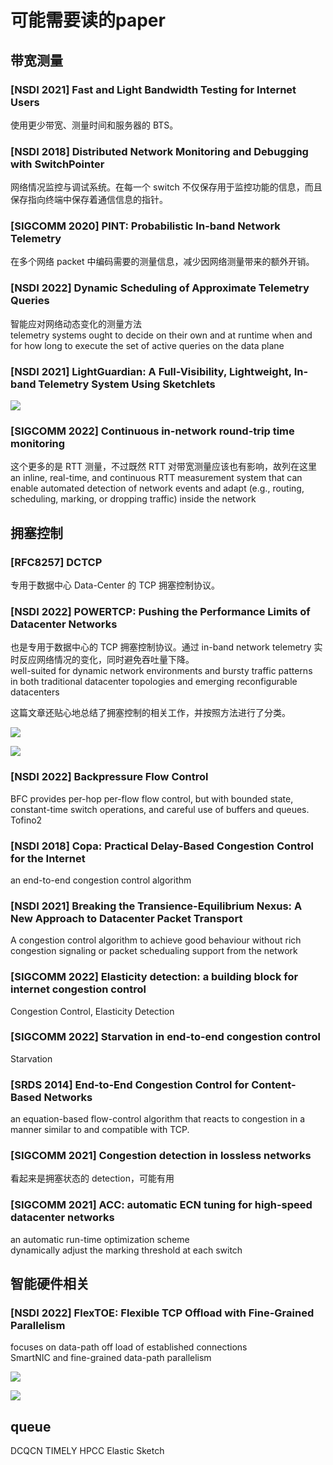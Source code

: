 # 可能需要读的paper

## 带宽测量
### [NSDI 2021] Fast and Light Bandwidth Testing for Internet Users
使用更少带宽、测量时间和服务器的 BTS。

### [NSDI 2018] Distributed Network Monitoring and Debugging with SwitchPointer
网络情况监控与调试系统。在每一个 switch 不仅保存用于监控功能的信息，而且保存指向终端中保存着通信信息的指针。

### [SIGCOMM 2020] PINT: Probabilistic In-band Network Telemetry
在多个网络 packet 中编码需要的测量信息，减少因网络测量带来的额外开销。

### [NSDI 2022] Dynamic Scheduling of Approximate Telemetry Queries
智能应对网络动态变化的测量方法  
telemetry systems ought to decide on their own and at runtime when and for how long to execute the set of active queries on the data plane

### [NSDI 2021] LightGuardian: A Full-Visibility, Lightweight, In-band Telemetry System Using Sketchlets

![](_v_images/20220824153156338_25893.png)

### [SIGCOMM 2022] Continuous in-network round-trip time monitoring
这个更多的是 RTT 测量，不过既然 RTT 对带宽测量应该也有影响，故列在这里  
an inline, real-time, and continuous RTT measurement system that can enable automated detection of network events and adapt (e.g., routing, scheduling, marking, or dropping traffic) inside the network

## 拥塞控制
### [RFC8257] DCTCP
专用于数据中心 Data-Center 的 TCP 拥塞控制协议。

### [NSDI 2022] POWERTCP: Pushing the Performance Limits of Datacenter Networks
也是专用于数据中心的 TCP 拥塞控制协议。通过 in-band network telemetry 实时反应网络情况的变化，同时避免吞吐量下降。  
well-suited for dynamic network environments and bursty traffic patterns  
in both traditional datacenter topologies and emerging reconfigurable datacenters

这篇文章还贴心地总结了拥塞控制的相关工作，并按照方法进行了分类。

![](_v_images/20220823151315401_22918.png)

![](_v_images/20220823151331119_30140.png)

### [NSDI 2022] Backpressure Flow Control
BFC provides per-hop per-flow flow control, but with bounded state, constant-time switch operations, and careful use of buffers and queues.  
Tofino2

### [NSDI 2018] Copa: Practical Delay-Based Congestion Control for the Internet
an end-to-end congestion control algorithm

### [NSDI 2021] Breaking the Transience-Equilibrium Nexus: A New Approach to Datacenter Packet Transport
A congestion control algorithm to achieve good behaviour without rich congestion signaling or packet schedualing support from the network

### [SIGCOMM 2022] Elasticity detection: a building block for internet congestion control
Congestion Control, Elasticity Detection

### [SIGCOMM 2022] Starvation in end-to-end congestion control
Starvation

### [SRDS 2014] End-to-End Congestion Control for Content-Based Networks
an equation-based flow-control algorithm that reacts to congestion in a manner similar to and compatible with TCP.

### [SIGCOMM 2021] Congestion detection in lossless networks
看起来是拥塞状态的 detection，可能有用

### [SIGCOMM 2021] ACC: automatic ECN tuning for high-speed datacenter networks
an automatic run-time optimization scheme  
dynamically adjust the marking threshold at each switch

## 智能硬件相关

### [NSDI 2022] FlexTOE: Flexible TCP Offload with Fine-Grained Parallelism
focuses on data-path off load of established connections  
SmartNIC and fine-grained data-path parallelism

![](_v_images/20220823152103400_12920.png)

![](_v_images/20220823152123342_1048.png)


## queue
DCQCN
TIMELY
HPCC
Elastic Sketch
